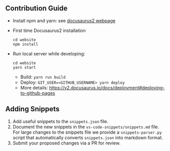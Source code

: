 ## Contribution Guide

- Install npm and yarn: see [docusaurus2 webpage](https://v2.docusaurus.io/docs/installation)

- First time Docusaurus2 installation
    ```
    cd website
    npm install
    ```

- Run local server while developing:
    ```
    cd website
    yarn start
    ```

    - Build: `yarn run build`
    - Deploy: `GIT_USER=<GITHUB_USERNAME> yarn deploy`
    - More details: https://v2.docusaurus.io/docs/deployment#deploying-to-github-pages

## Adding Snippets

1. Add useful snippets to the `snippets.json` file.
2. Document the new snippets in the `vs-code-snippets/snippets.md` file. For large changes to the snippets file
we provide a `snippets-parser.py` script that automatically converts `snippets.json` into markdown format.
3. Submit your proposed changes via a PR for review.

